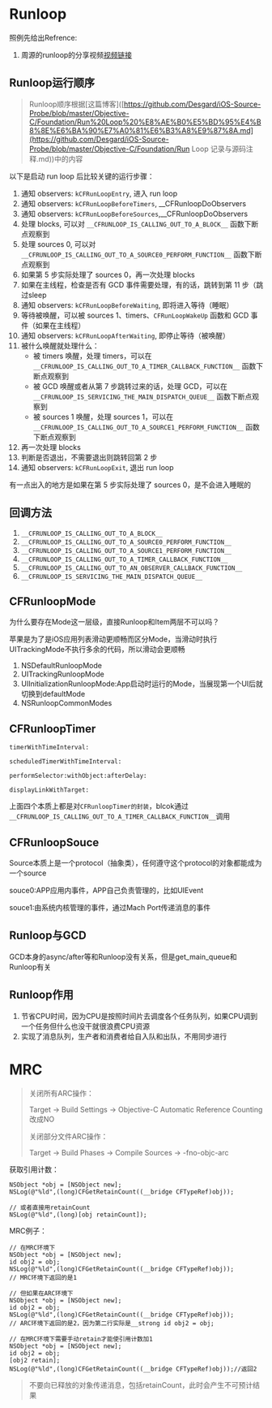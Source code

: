 # Runloop

照例先给出Refrence:

1. 周源的runloop的分享视频[视频链接](https://v.youku.com/v_show/id_XODgxODkzODI0.html)

## Runloop运行顺序

> Runloop顺序根据[这篇博客]([https://github.com/Desgard/iOS-Source-Probe/blob/master/Objective-C/Foundation/Run%20Loop%20%E8%AE%B0%E5%BD%95%E4%B8%8E%E6%BA%90%E7%A0%81%E6%B3%A8%E9%87%8A.md](https://github.com/Desgard/iOS-Source-Probe/blob/master/Objective-C/Foundation/Run Loop 记录与源码注释.md))中的内容

以下是启动 run loop 后比较关键的运行步骤：

1. 通知 observers: `kCFRunLoopEntry`, 进入 run loop
2. 通知 observers: `kCFRunLoopBeforeTimers`, __CFRunloopDoObservers
3. 通知 observers: `kCFRunLoopBeforeSources`,__CFRunloopDoObservers
4. 处理 blocks, 可以对 `__CFRUNLOOP_IS_CALLING_OUT_TO_A_BLOCK__` 函数下断点观察到
5. 处理 sources 0, 可以对 `__CFRUNLOOP_IS_CALLING_OUT_TO_A_SOURCE0_PERFORM_FUNCTION__` 函数下断点观察到
6. 如果第 5 步实际处理了 sources 0，再一次处理 blocks
7. 如果在主线程，检查是否有 GCD 事件需要处理，有的话，跳转到第 11 步（跳过sleep
8. 通知 observers: `kCFRunLoopBeforeWaiting`, 即将进入等待（睡眠）
9. 等待被唤醒，可以被 sources 1、timers、`CFRunLoopWakeUp` 函数和 GCD 事件（如果在主线程）
10. 通知 observers: `kCFRunLoopAfterWaiting`, 即停止等待（被唤醒）
11. 被什么唤醒就处理什么：
    - 被 timers 唤醒，处理 timers，可以在 `__CFRUNLOOP_IS_CALLING_OUT_TO_A_TIMER_CALLBACK_FUNCTION__` 函数下断点观察到
    - 被 GCD 唤醒或者从第 7 步跳转过来的话，处理 GCD，可以在 `__CFRUNLOOP_IS_SERVICING_THE_MAIN_DISPATCH_QUEUE__` 函数下断点观察到
    - 被 sources 1 唤醒，处理 sources 1，可以在 `__CFRUNLOOP_IS_CALLING_OUT_TO_A_SOURCE1_PERFORM_FUNCTION__` 函数下断点观察到
12. 再一次处理 blocks
13. 判断是否退出，不需要退出则跳转回第 2 步
14. 通知 observers: `kCFRunLoopExit`, 退出 run loop

有一点出入的地方是如果在第 5 步实际处理了 sources 0，是不会进入睡眠的

## 回调方法

1. `__CFRUNLOOP_IS_CALLING_OUT_TO_A_BLOCK__`
2. `__CFRUNLOOP_IS_CALLING_OUT_TO_A_SOURCE0_PERFORM_FUNCTION__`
3. `__CFRUNLOOP_IS_CALLING_OUT_TO_A_SOURCE1_PERFORM_FUNCTION__`
4. `__CFRUNLOOP_IS_CALLING_OUT_TO_A_TIMER_CALLBACK_FUNCTION__`
5. `__CFRUNLOOP_IS_CALLING_OUT_TO_AN_OBSERVER_CALLBACK_FUNCTION__`
6. `__CFRUNLOOP_IS_SERVICING_THE_MAIN_DISPATCH_QUEUE__`

## CFRunloopMode

为什么要存在Mode这一层级，直接Runloop和Item两层不可以吗？

苹果是为了是iOS应用列表滑动更顺畅而区分Mode，当滑动时执行UITrackingMode不执行多余的代码，所以滑动会更顺畅

1. NSDefaultRunloopMode
2. UITrackingRunloopMode
3. UIInitializationRunloopMode:App启动时运行的Mode，当展现第一个UI后就切换到defaultMode
4. NSRunloopCommonModes

## CFRunloopTimer

`timerWithTimeInterval:`

`scheduledTimerWithTimeInterval:`

`performSelector:withObject:afterDelay:`

`displayLinkWithTarget:`

上面四个本质上都是对`CFRunloopTimer的封装`，blcok通过`__CFRUNLOOP_IS_CALLING_OUT_TO_A_TIMER_CALLBACK_FUNCTION__`调用

## CFRunloopSouce

Source本质上是一个protocol（抽象类），任何遵守这个protocol的对象都能成为一个source

souce0:APP应用内事件，APP自己负责管理的，比如UIEvent

souce1:由系统内核管理的事件，通过Mach Port传递消息的事件



## Runloop与GCD

GCD本身的async/after等和Runloop没有关系，但是get_main_queue和Runloop有关

## Runloop作用

1. 节省CPU时间，因为CPU是按照时间片去调度各个任务队列，如果CPU调到一个任务但什么也没干就很浪费CPU资源
2. 实现了消息队列，生产者和消费者给自入队和出队，不用同步进行

# MRC

> 关闭所有ARC操作：
>
> Target -> Build Settings -> Objective-C Automatic Reference Counting 改成NO
>
> 关闭部分文件ARC操作：
>
> Target -> Build Phases -> Compile Sources -> -fno-objc-arc

获取引用计数：

```objc
NSObject *obj = [NSObject new];
NSLog(@"%ld",(long)CFGetRetainCount((__bridge CFTypeRef)obj));

// 或者直接用retainCount
NSLog(@"%ld",(long)[obj retainCount]);
```

MRC例子：

```objc
// 在MRC环境下
NSObject *obj = [NSObject new];
id obj2 = obj;
NSLog(@"%ld",(long)CFGetRetainCount((__bridge CFTypeRef)obj));
// MRC环境下返回的是1

// 但如果在ARC环境下
NSObject *obj = [NSObject new];
id obj2 = obj;
NSLog(@"%ld",(long)CFGetRetainCount((__bridge CFTypeRef)obj));
// ARC环境下返回的是2，因为第二行实际是__strong id obj2 = obj;

// 在MRC环境下需要手动retain才能使引用计数加1
NSObject *obj = [NSObject new];
id obj2 = obj;
[obj2 retain];
NSLog(@"%ld",(long)CFGetRetainCount((__bridge CFTypeRef)obj));//返回2
```

> 不要向已释放的对象传递消息，包括retainCount，此时会产生不可预计结果

